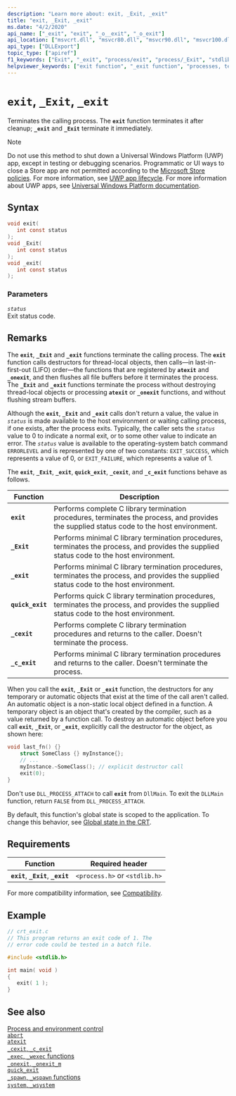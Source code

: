 ```yaml
---
description: "Learn more about: exit, _Exit, _exit"
title: "exit, _Exit, _exit"
ms.date: "4/2/2020"
api_name: ["_exit", "exit", "_o__exit", "_o_exit"]
api_location: ["msvcrt.dll", "msvcr80.dll", "msvcr90.dll", "msvcr100.dll", "msvcr100_clr0400.dll", "msvcr110.dll", "msvcr110_clr0400.dll", "msvcr120.dll", "msvcr120_clr0400.dll", "ucrtbase.dll", "api-ms-win-crt-runtime-l1-1-0.dll", "api-ms-win-crt-private-l1-1-0.dll"]
api_type: ["DLLExport"]
topic_type: ["apiref"]
f1_keywords: ["Exit", "_exit", "process/exit", "process/_Exit", "stdlib/exit", "stdlib/_Exit"]
helpviewer_keywords: ["exit function", "_exit function", "processes, terminating", "function calls, terminating", "process termination, calling"]
---
```

# `exit`, `_Exit`, `_exit`

Terminates the calling process. The **`exit`** function terminates it after cleanup; **`_exit`** and **`_Exit`** terminate it immediately.

> [!NOTE]
> Do not use this method to shut down a Universal Windows Platform (UWP) app, except in testing or debugging scenarios. Programmatic or UI ways to close a Store app are not permitted according to the [Microsoft Store policies](/legal/windows/agreements/store-policies). For more information, see [UWP app lifecycle](/windows/uwp/launch-resume/app-lifecycle). For more information about UWP apps, see [Universal Windows Platform documentation](https://developer.microsoft.com/windows/apps).

## Syntax

```C
void exit(
   int const status
);
void _Exit(
   int const status
);
void _exit(
   int const status
);
```

### Parameters

*`status`*\
Exit status code.

## Remarks

The **`exit`**, **`_Exit`** and **`_exit`** functions terminate the calling process. The **`exit`** function calls destructors for thread-local objects, then calls—in last-in-first-out (LIFO) order—the functions that are registered by **`atexit`** and **`_onexit`**, and then flushes all file buffers before it terminates the process. The **`_Exit`** and **`_exit`** functions terminate the process without destroying thread-local objects or processing **`atexit`** or **`_onexit`** functions, and without flushing stream buffers.

Although the **`exit`**, **`_Exit`** and **`_exit`** calls don't return a value, the value in *`status`* is made available to the host environment or waiting calling process, if one exists, after the process exits. Typically, the caller sets the *`status`* value to 0 to indicate a normal exit, or to some other value to indicate an error. The *`status`* value is available to the operating-system batch command `ERRORLEVEL` and is represented by one of two constants: `EXIT_SUCCESS`, which represents a value of 0, or `EXIT_FAILURE`, which represents a value of 1.

The **`exit`**, **`_Exit`**, **`_exit`**, **`quick_exit`**, **`_cexit`**, and **`_c_exit`** functions behave as follows.

| Function | Description |
|---|---|
| **`exit`** | Performs complete C library termination procedures, terminates the process, and provides the supplied status code to the host environment. |
| **`_Exit`** | Performs minimal C library termination procedures, terminates the process, and provides the supplied status code to the host environment. |
| **`_exit`** | Performs minimal C library termination procedures, terminates the process, and provides the supplied status code to the host environment. |
| **`quick_exit`** | Performs quick C library termination procedures, terminates the process, and provides the supplied status code to the host environment. |
| **`_cexit`** | Performs complete C library termination procedures and returns to the caller. Doesn't terminate the process. |
| **`_c_exit`** | Performs minimal C library termination procedures and returns to the caller. Doesn't terminate the process. |

When you call the **`exit`**,  **`_Exit`** or **`_exit`** function, the destructors for any temporary or automatic objects that exist at the time of the call aren't called. An automatic object is a non-static local object defined in a function. A temporary object is an object that's created by the compiler, such as a value returned by a function call. To destroy an automatic object before you call **`exit`**, **`_Exit`**, or **`_exit`**, explicitly call the destructor for the object, as shown here:

```cpp
void last_fn() {}
    struct SomeClass {} myInstance{};
    // ...
    myInstance.~SomeClass(); // explicit destructor call
    exit(0);
}
```

Don't use `DLL_PROCESS_ATTACH` to call **`exit`** from `DllMain`. To exit the `DLLMain` function, return `FALSE` from `DLL_PROCESS_ATTACH`.

By default, this function's global state is scoped to the application. To change this behavior, see [Global state in the CRT](../global-state.md).

## Requirements

| Function | Required header |
|---|---|
| **`exit`**, **`_Exit`**, **`_exit`** | `<process.h>` or `<stdlib.h>` |

For more compatibility information, see [Compatibility](../compatibility.md).

## Example

```C
// crt_exit.c
// This program returns an exit code of 1. The
// error code could be tested in a batch file.

#include <stdlib.h>

int main( void )
{
   exit( 1 );
}
```

## See also

[Process and environment control](../process-and-environment-control.md)\
[`abort`](abort.md)\
[`atexit`](atexit.md)\
[`_cexit`, `_c_exit`](cexit-c-exit.md)\
[`_exec`, `_wexec` functions](../exec-wexec-functions.md)\
[`_onexit`, `_onexit_m`](onexit-onexit-m.md)\
[`quick_exit`](quick-exit1.md)\
[`_spawn`, `_wspawn` functions](../spawn-wspawn-functions.md)\
[`system`, `_wsystem`](system-wsystem.md)

